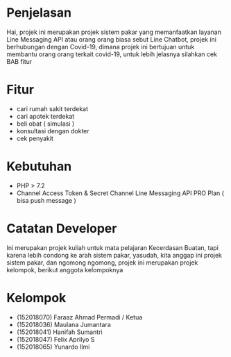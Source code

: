 # Penjelasan
Hai, projek ini merupakan projek sistem pakar yang memanfaatkan layanan Line Messaging API atau orang orang biasa sebut Line Chatbot, projek ini berhubungan dengan Covid-19, dimana projek ini bertujuan untuk membantu orang orang terkait covid-19, untuk lebih jelasnya silahkan cek BAB fitur

# Fitur
- cari rumah sakit terdekat
- cari apotek terdekat
- beli obat ( simulasi )
- konsultasi dengan dokter
- cek penyakit

# Kebutuhan
- PHP > 7.2
- Channel Access Token & Secret Channel Line Messaging API PRO Plan ( bisa push message )

# Catatan Developer
Ini merupakan projek kuliah untuk mata pelajaran Kecerdasan Buatan, tapi karena lebih condong ke arah sistem pakar, yasudah, kita anggap ini projek sistem pakar, dan ngomong ngomong, projek ini merupakan projek kelompok, berikut anggota kelompoknya

# Kelompok
- (152018070) Faraaz Ahmad Permadi / Ketua
- (152018036) Maulana Jumantara
- (152018041) Hanifah Sumantri
- (152018047) Felix Aprilyo S
- (152018065) Yunardo Ilmi
